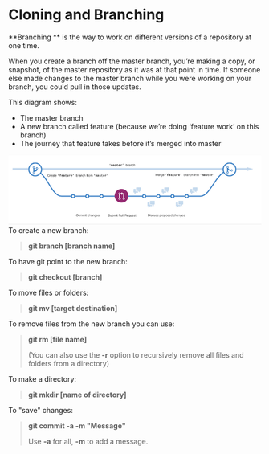 # Cloning and Branching

**Branching ** is the way to work on different versions of a repository at one time.

When you create a branch off the master branch, you’re making a copy, or snapshot, of the master repository as it was at that point in time. If someone else made changes to the master branch while you were working on your branch, you could pull in those updates.

This diagram shows:

* The master branch
* A new branch called feature \(because we’re doing ‘feature work’ on this branch\)
* The journey that feature takes before it’s merged into master

![](/assets/17.PNG)To create a new branch:

> **git branch \[branch name\]**

To have git point to the new branch:

> **git checkout \[branch\]**

To move files or folders:

> **git mv \[target destination\]**

To remove files from the new branch you can use:

> **git rm \[file name\]**
>
> \(You can also use the **-r** option to recursively remove all files and folders from a directory\)

To make a directory:

> **git mkdir \[name of directory\]**

To "save" changes:

> **git commit -a -m "Message"**
>
> Use **-a** for all, **-m** to add a message.





